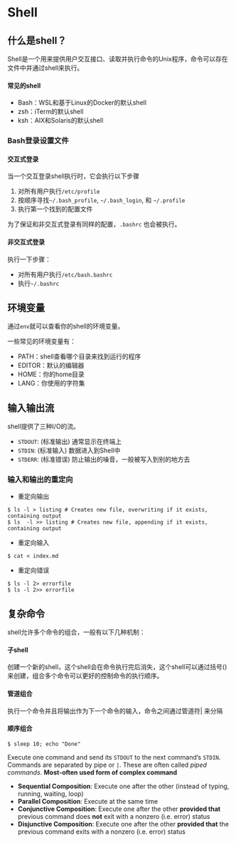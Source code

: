 # Shell

## 什么是shell？

Shell是一个用来提供用户交互接口、读取并执行命令的Unix程序，命令可以存在文件中并通过shell来执行。

#### **常见的shell**

* Bash：WSL和基于Linux的Docker的默认shell
* zsh：iTerm的默认shell
* ksh：AIX和Solaris的默认shell

### Bash登录设置文件

#### 交互式登录

当一个交互登录shell执行时，它会执行以下步骤

1. 对所有用户执行`/etc/profile`
2. 按顺序寻找`~/.bash_profile`, `~/.bash_login`, 和 `~/.profile`
3. 执行第一个找到的配置文件

为了保证和非交互式登录有同样的配置，`.bashrc` 也会被执行。

#### 非交互式登录

执行一下步骤：

* 对所有用户执行`/etc/bash.bashrc`
* 执行`~/.bashrc`

## 环境变量

通过`env`就可以查看你的shell的环境变量。

一些常见的环境变量有：

* PATH：shell查看哪个目录来找到运行的程序
* EDITOR：默认的编辑器
* HOME：你的home目录
* LANG：你使用的字符集

## 输入输出流

shell提供了三种I/O的流。

* `STDOUT`: (标准输出) 通常显示在终端上
* `STDIN`: (标准输入) 数据进入到Shell中
* `STDERR`: (标准错误) 防止输出的噪音，一般被写入到别的地方去

### 输入和输出的重定向

* 重定向输出

```
$ ls -l > listing # Creates new file, overwriting if it exists, containing output
$ ls  -l >> listing # Creates new file, appending if it exists, containing output
```

* 重定向输入

```
$ cat < index.md
```

* 重定向错误

```
$ ls -l 2> errorfile
$ ls -l 2>> errorfile
```

## 复杂命令

shell允许多个命令的组合，一般有以下几种机制：

#### 子shell

创建一个新的shell，这个shell会在命令执行完后消失，这个shell可以通过括号()来创建，组合多个命令可以更好的控制命令的执行顺序。

#### 管道组合

&#x20;执行一个命令并且将输出作为下一个命令的输入，命令之间通过管道符| 来分隔

#### 顺序组合



```
$ sleep 10; echo "Done"
```

Execute one command and send its `STDOUT` to the next command’s `STDIN`. Commands are separated by pipe or `|`. These are often called _piped commands_. **Most-often used form of complex command**

* **Sequential Composition**: Execute one after the other (instead of typing, running, waiting, loop)
* **Parallel Composition**: Execute at the same time
* **Conjunctive Composition**: Execute one after the other **provided that** previous command does **not** exit with a nonzero (i.e. error) status
* **Disjunctive Composition**: Execute one after the other **provided that** the previous command exits with a nonzero (i.e. error) status
